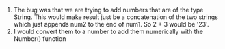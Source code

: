 1. The bug was that we are trying to add numbers that are of the type String. This would make result just be a concatenation of the two strings which just appends num2 to the end of num1. So 2 + 3 would be '23'.  
2. I would convert them to a number to add them numerically with the Number() function
